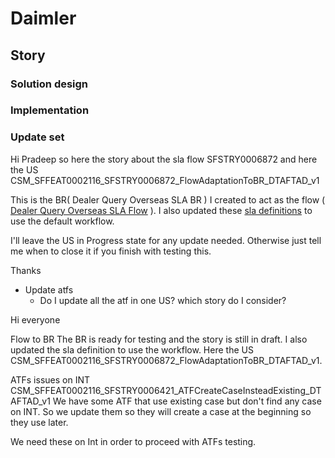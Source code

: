 # Daimler

## Story

### Solution design

### Implementation

### Update set


Hi Pradeep
so here the story about the sla flow SFSTRY0006872 and here the US CSM_SFFEAT0002116_SFSTRY0006872_FlowAdaptationToBR_DTAFTAD_v1

This is the BR( Dealer Query Overseas SLA BR ) I created to act as the flow ( [Dealer Query Overseas SLA Flow](https://dev4digitalservices.mercedes-benz.com/sys_hub_flow.do?sys_id=baa301161bc27c103f96eb9f7b4bcbb6&sysparm_view=welcome_hub_flow&sysparm_record_target=sys_hub_flow&sysparm_record_row=1&sysparm_record_rows=88&sysparm_record_list=type%3Dflow%5EORtype%3D%5EORDERBYDESCsys_updated_on) ). 
I also updated these [sla definitions](https://dev4digitalservices.mercedes-benz.com/contract_sla_list.do?sysparm_query=active%3Dtrue%5Esys_scope%3D861bc8e11b017c103f96eb9f7b4bcb97%5Ename!%3DReaction%20Time%20(VN)%5EORname%3DNULL%5Ename!%3DResolution%20Time%20(VN)%5EORname%3DNULL&sysparm_view=) to use the default workflow.

I'll leave the US in Progress state for any update needed. Otherwise just tell me when to close it if you finish with testing this.

Thanks



- Update atfs
	- Do I update all the atf in one US? which story do I consider?


Hi everyone

Flow to BR
The BR is ready for testing and the story is still in draft.
I also updated the sla definition to use the workflow.
Here the US CSM_SFFEAT0002116_SFSTRY0006872_FlowAdaptationToBR_DTAFTAD_v1.

ATFs issues on INT
CSM_SFFEAT0002116_SFSTRY0006421_ATFCreateCaseInsteadExisting_DTAFTAD_v1
We have some ATF that use existing case but don't find any case on INT. So we update them so they will create a case at the beginning so they use later.

We need these on Int in order to proceed with ATFs testing.
